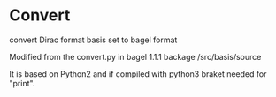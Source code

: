 # Convert
convert Dirac format basis set to bagel format

Modified from the convert.py in bagel 1.1.1 backage /src/basis/source

It is based on Python2 and if compiled with python3 braket needed for "print".
